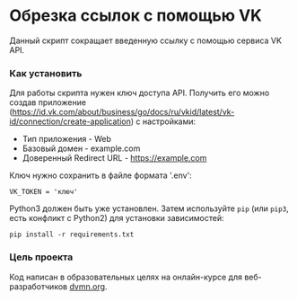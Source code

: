 # Обрезка ссылок с помощью VK

Данный скрипт сокращает введенную ссылку с помощью сервиса VK API.

### Как установить

Для работы скрипта нужен ключ доступа API. Получить его можно создав приложение (https://id.vk.com/about/business/go/docs/ru/vkid/latest/vk-id/connection/create-application) c настройками:

- Тип приложения - Web
- Базовый домен - example.com
- Доверенный Redirect URL - https://example.com 

Ключ нужно сохранить в файле формата '.env':
```
VK_TOKEN = 'ключ'
```

Python3 должен быть уже установлен. 
Затем используйте `pip` (или `pip3`, есть конфликт с Python2) для установки зависимостей:
```
pip install -r requirements.txt
```

### Цель проекта

Код написан в образовательных целях на онлайн-курсе для веб-разработчиков [dvmn.org](https://dvmn.org/).
